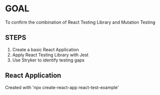 # GOAL
To confirm the combination of React Testing Library and Mutation Testing

## STEPS
1) Create a basic React Application
2) Apply React Testing Library with Jest 
3) Use Stryker to identify testing gaps


## React Application
Created with
'npx create-react-app react-test-example'


